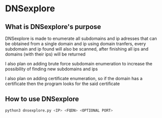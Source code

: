 # DNSexplore

## What is DNSexplore's purpose

DNSexplore is made to enumerate all subdomains and ip adresses that can be obtained from a single domain and ip using domain tranfers, every subdomain and ip found will also be scanned, after finishing all ips and domains (with their ips) will be returned

I also plan on adding brute force subdomain enumeration to increase the possibility of finding new subdomains and ips

I also plan on adding certificate enumeration, so if the domain has a certificate then the program looks for the said certificate

## How to use DNSexplore

```bash
python3 dnsexplore.py <IP> <FQDN> <OPTIONAL PORT>
```